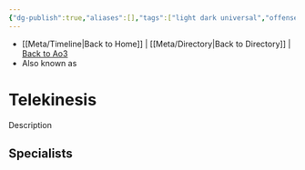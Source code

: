 ```yaml
---
{"dg-publish":true,"aliases":[],"tags":["light dark universal","offense defense utility","control sense alter","forcepower"],"permalink":"/force-abilities-force-phenomena/telekinesis/","dgPassFrontmatter":true}
---
```


- [[Meta/Timeline\|Back to Home]] | [[Meta/Directory\|Back to Directory]] | [Back to Ao3](https://archiveofourown.org/works/19334440/chapters/45992584)
- Also known as 

# Telekinesis
Description

**Specialists**
- 